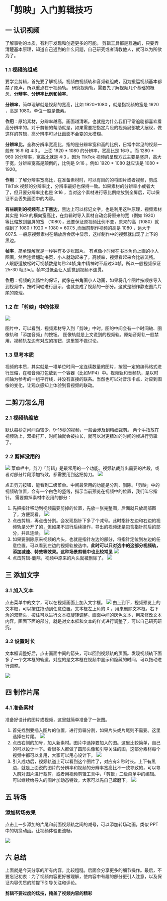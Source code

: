 # 「剪映」入门剪辑技巧

##  一 认识视频

了解事物的本质，有利于发现和创造更多的可能。
剪辑工具都是互通的，只要弄清楚基本原理，知道自己遇到的什么问题，自己研究或者请教他人，就可以为所欲为了。

### 1.1 视频的组成

要学会剪辑，首先要了解视频。视频由视频轨和音频轨组成，因为搬运视频基本都禁了原声，所以重点在于视频轨。
研究视频轨，需要先了解视频几个基础的概念，**分辨率、分辨率比例和帧率**。

**分辨率**，简单理解就是视频的宽高，比如 1920*1080 ，就是指视频的宽是 1920 ，高是 1080。单位一般是像素。

**作用**：原始素材，分辨率越高，画面越清晰。也就是为什么我们平常追剧都喜欢看高分辨率的。对于剪辑的帮助就是，如果需要把指定片段的视频局部放大展现，做这样的剪辑，高分辨率可以让画面不会变的太模糊。

**分辨率比**，全称分辨率宽高比，指的是分辨率宽和高的比例，日常中常见的视频一般有 16:9 和 4:3 。
上面 1920 * 1080 的分辨率，宽高比是 16:9 。而 1280 * 960 的分辨率，宽高比就是 4:3 。因为 TikTok 视频的呈现方式主要是竖屏，高大于宽，分辨率宽高是颠倒的，比例是 9:16 。例如 1920 * 1080 就应该是 1080 * 1920。

**作用**：了解分辨率宽高比，在准备素材时，可以有目的的将图片或者视频，剪成 TikTok 视频的分辨率比，分辨率最好也保持一致。如果素材的分辨率小或者大了，但只要分辨率比也是 9:16 ，当对这个素材进行等比例缩放到全屏后，可以保证不会丢失画面中的内容。

**有些刷到的视频有上下黑边**，黑边上可以标记文字，也是利用这种原理，视频素材其实是 16:9 的横向宽高比，在剪辑时导入素材自动会将原来的宽（例如 1920）等比缩放到竖屏的宽 （1080），还要保证原视频比例不变，原来的高（1080）就缩到了 1080 / 1920 * 1080 = 607.5 ,而当前制作视频的高是 1080 ，远大于 607.5\. 一般原视频素材在缩放后会居中显示，这样制作中的视频就出现了上下的黑边。

**帧率**，简单理解就是一秒钟有多少张图片。
有点像小时候在书本角角上画的小人图画，然后连续翻动书页，小人就动起来了。高帧率，视频看起来会比较流畅。
人眼舒适放松时可视帧数是每秒24帧,集中精神时不超过30帧。所以一般视频保证 25-30 帧即可。帧率过低会让人感觉到视频不连贯。

**作用**：视频的流畅性的保证，就像在书角画小人动画，如果将几个图片按顺序导入到视频中，按时间轴进行展示，也就变成了视频的一部分。这就是制作静态图片片尾的原理。

###  1.2 在「剪映」中的体现

![](https://uploader.shimo.im/f/pqqEuLd3PPwNzfqt.png!thumbnail)

图片中，可以看到，视频素材导入到「剪映」中时，图的中间会有一个时间轴、图像轨和「添加音频」的按钮。
图像轨就是上文说到的视频轨。原始音频轨一般禁用，视频轨左边有对应的按钮，这里暂不做讨论。

### 1.3 思考本质

视频的本质，其实就是一堆单位时间一定连续数量的图片，按照一定的编码格式进行压缩，在和音频打包放到一个容器（比如MP4）中。视频轨和音频轨，是以时间轴为参考的一组平行线，并没有直接的联系。当然也可以对音乐卡点，对应到图像的变化，让观众感知上体验到音视频的联动。

## 二剪刀怎么用
### 2.1 视频轨缩放
默认每秒之间间距较少，9-15秒的视频，一般会涉及到精细裁剪。
两个手指放在视频轨上，双指打开，时间轴就会被拉长，就可以对更精准的时间的帧进行剪辑了。
### 2.2 剪掉没用的
![](https://uploader.shimo.im/f/u20Oky0BaO6051YK.png!thumbnail)
菜单栏中，剪刀「剪辑」是最常用的一个功能。视频轨裁剪出需要的片段，或者对部分片段添加特效，都需要用到这把剪刀。
![](https://uploader.shimo.im/f/YxXH5V9WHlvIjZoq.png!thumbnail)

点击剪刀按钮，能看到二级菜单。中间最常用的功能是分割、删除。「剪映」中的视频轨位置，会有一个白色的竖线，指示当前预览在视频中的位置，我们叫它指针。
需要剪掉素材中没用的部分：

1.  先把指针移动到视频需要剪掉的位置，先放一张完整图，后面就只放局部图了，方便观看。
![](https://uploader.shimo.im/f/zOIja2KFcYfudhHN.png!thumbnail)
2.  点击剪辑，再点击分割。会发现指针下多了个减号。此时指针左边和右边的视频轨是分开了的，但如果不进行后续操作，导出的视频还是包含指针前后的部分，并且连续。
![](https://uploader.shimo.im/f/8UmG6uOZxx9kDuQp.png!thumbnail)
3.  如果要删除原来视频的片头，也就是指针左边的部分，将指针定位到左边的任意位置。可以看到左边的视频轨被选中。**此时可以只对选中的这部分视频轨，添加减速、特效等效果。这种场景剪辑中也比较常见**
![](https://uploader.shimo.im/f/EWByVZtxuhU3mhK7.png!thumbnail)
4.  点击剪辑-删除，视频中原来的片头就被删除了。
![](https://uploader.shimo.im/f/dBoLeJ5svJdNHgrB.png!thumbnail)

## 三 添加文字

### 3.1 加入文本

点击菜单中的文字，可以在视频画面上加入文字框。
![](https://uploader.shimo.im/f/bsq0vFWHyTDrTdOb.png!thumbnail)
由上到下，视频预览上的文本框，可以按住拖动到任意位置。文本框左上角的 X ，用来删除文本框。右下角的双箭头，按住可以进行文本框旋转调整。画面中间的灰色文本，用来修改文本内容。画面下面的部分，就是对文本框和文本的样式进行调整了，可以自己研究研究。
### 3.2 设置时长
文本框调整好后，点击画面中间的箭头，可以回到视频轨的页面。发现视频轨下面多了一个文本框的轨道，对应的是文本框在视频中显示和隐藏的时间，可以拖动进行调整。

![](https://uploader.shimo.im/f/4jpC4bpHGcnOAdvH.png!thumbnail)

## 四 制作片尾

### 4.1 准备素材

准备好设计的图片或视频，这里就简单准备了一张图。
1.  首先找到要插入图片的位置，进行剪辑分割，如果片头或片尾则不需要。这里选择在片尾。
![](https://uploader.shimo.im/f/aYO2NeVys6pcktdu.png!thumbnail)
2.  点击右侧的加号，加入新素材。图片中选择要加入的图。这里比较简单，自己的可以设计一下。看很多人都做了圆形头像和引导关注的图，这部分素材每个视频中都可以复用，大家可以用心设计下。
![](https://uploader.shimo.im/f/jiRl8fVYCr0S9uGU.png!thumbnail)
3.  引入成功后，视频轨道上可以看到这个图片了，对应有3 秒时长。上下有黑边，就是上面说的图片的分辨率和视频的分辨率宽高比不一致导致的，可以导入前对图片进行裁剪，或者用视频剪辑工具中，「剪辑」二级菜单中的编辑。 可以继续给导入的图片加动态特效，大家可以先自己琢磨下。
![](https://uploader.shimo.im/f/DJkBkvGD1BpT9klE.png!thumbnail)

## 五 转场
### 添加转场效果
点击上一步添加的片尾和前面视频轨之间的减号，可以添加转场动画。类似 PPT 中的切换动画。让视频体验更流畅。

![](https://uploader.shimo.im/f/Rw7XAirQpS7iaB2W.png!thumbnail)
## 六 总结
上面就是今天分享的所有内容，比较粗糙。后面会分享更多的细节操作。最后，不要忘记初衷：为了视频内容更好被理解，使内容中有趣的部分更引人注意，以及保证内容优质的前提下引导关注和评论。

**剪辑不要过度的炫技，掩盖了视频内容的精彩**